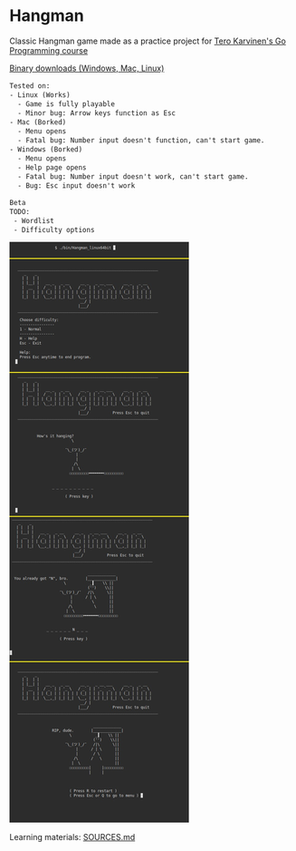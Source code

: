 # Hangman
Classic Hangman game made as a practice project for [Tero Karvinen's Go Programming course](http://terokarvinen.com/2020/go-programming-course-2020-w22/)

[Binary downloads (Windows, Mac, Linux)](bin/)  

~~~~
Tested on:
- Linux (Works)
  - Game is fully playable
  - Minor bug: Arrow keys function as Esc
- Mac (Borked)
  - Menu opens
  - Fatal bug: Number input doesn't function, can't start game.
- Windows (Borked)
  - Menu opens
  - Help page opens
  - Fatal bug: Number input doesn't work, can't start game.
  - Bug: Esc input doesn't work
~~~~

~~~~
Beta
TODO:
 - Wordlist
 - Difficulty options
~~~~

![alpha_img](img/img1.jpg)

Learning materials:
[SOURCES.md](SOURCES.md)
